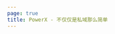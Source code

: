 ```yaml
---
page: true
title: PowerX - 不仅仅是私域那么简单 
---
```


<script setup>
import Home from '/@theme/components/Home.vue'
</script>

<Home />
